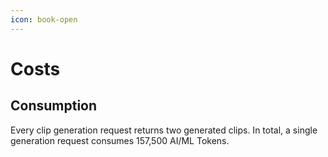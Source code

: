 ```yaml
---
icon: book-open
---
```


# Costs

## Consumption

Every clip generation request returns two generated clips. In total, a single generation request consumes 157,500 AI/ML Tokens.

